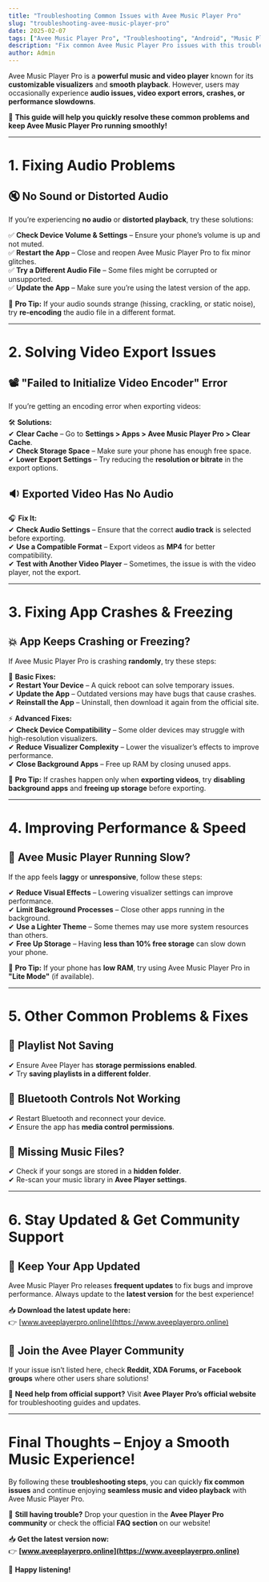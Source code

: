 ```yaml
---
title: "Troubleshooting Common Issues with Avee Music Player Pro"
slug: "troubleshooting-avee-music-player-pro"
date: 2025-02-07
tags: ["Avee Music Player Pro", "Troubleshooting", "Android", "Music Player", "Audio Visualizer"]
description: "Fix common Avee Music Player Pro issues with this troubleshooting guide. Solve audio problems, video export errors, app crashes, and performance issues."
author: Admin
---
```


Avee Music Player Pro is a **powerful music and video player** known for its **customizable visualizers** and **smooth playback**. However, users may occasionally experience **audio issues, video export errors, crashes, or performance slowdowns**.  

🚀 **This guide will help you quickly resolve these common problems and keep Avee Music Player Pro running smoothly!**  

---

# **1. Fixing Audio Problems**  

## **🔇 No Sound or Distorted Audio**  

If you’re experiencing **no audio** or **distorted playback**, try these solutions:  

✅ **Check Device Volume & Settings** – Ensure your phone’s volume is up and not muted.  
✅ **Restart the App** – Close and reopen Avee Music Player Pro to fix minor glitches.  
✅ **Try a Different Audio File** – Some files might be corrupted or unsupported.  
✅ **Update the App** – Make sure you’re using the latest version of the app.  

📌 **Pro Tip:** If your audio sounds strange (hissing, crackling, or static noise), try **re-encoding** the audio file in a different format.  

---

# **2. Solving Video Export Issues**  

## **📽️ "Failed to Initialize Video Encoder" Error**  

If you’re getting an encoding error when exporting videos:  

🛠 **Solutions:**  
✔ **Clear Cache** – Go to **Settings > Apps > Avee Music Player Pro > Clear Cache**.  
✔ **Check Storage Space** – Make sure your phone has enough free space.  
✔ **Lower Export Settings** – Try reducing the **resolution or bitrate** in the export options.  

## **🔉 Exported Video Has No Audio**  

🎧 **Fix It:**  
✔ **Check Audio Settings** – Ensure that the correct **audio track** is selected before exporting.  
✔ **Use a Compatible Format** – Export videos as **MP4** for better compatibility.  
✔ **Test with Another Video Player** – Sometimes, the issue is with the video player, not the export.  

---

# **3. Fixing App Crashes & Freezing**  

## **💥 App Keeps Crashing or Freezing?**  

If Avee Music Player Pro is crashing **randomly**, try these steps:  

🔄 **Basic Fixes:**  
✔ **Restart Your Device** – A quick reboot can solve temporary issues.  
✔ **Update the App** – Outdated versions may have bugs that cause crashes.  
✔ **Reinstall the App** – Uninstall, then download it again from the official site.  

⚡ **Advanced Fixes:**  
✔ **Check Device Compatibility** – Some older devices may struggle with high-resolution visualizers.  
✔ **Reduce Visualizer Complexity** – Lower the visualizer’s effects to improve performance.  
✔ **Close Background Apps** – Free up RAM by closing unused apps.  

📌 **Pro Tip:** If crashes happen only when **exporting videos**, try **disabling background apps** and **freeing up storage** before exporting.  

---

# **4. Improving Performance & Speed**  

## **🚀 Avee Music Player Running Slow?**  

If the app feels **laggy** or **unresponsive**, follow these steps:  

✔ **Reduce Visual Effects** – Lowering visualizer settings can improve performance.  
✔ **Limit Background Processes** – Close other apps running in the background.  
✔ **Use a Lighter Theme** – Some themes may use more system resources than others.  
✔ **Free Up Storage** – Having **less than 10% free storage** can slow down your phone.  

📌 **Pro Tip:** If your phone has **low RAM**, try using Avee Music Player Pro in **"Lite Mode"** (if available).  

---

# **5. Other Common Problems & Fixes**  

## **🔁 Playlist Not Saving**  

✔ Ensure Avee Player has **storage permissions enabled**.  
✔ Try **saving playlists in a different folder**.  

## **📡 Bluetooth Controls Not Working**  

✔ Restart Bluetooth and reconnect your device.  
✔ Ensure the app has **media control permissions**.  

## **📂 Missing Music Files?**  

✔ Check if your songs are stored in a **hidden folder**.  
✔ Re-scan your music library in **Avee Player settings**.  

---

# **6. Stay Updated & Get Community Support**  

## **📲 Keep Your App Updated**  

Avee Music Player Pro releases **frequent updates** to fix bugs and improve performance. Always update to the **latest version** for the best experience!  

📥 **Download the latest update here:**  
👉 [www.aveeplayerpro.online](https://www.aveeplayerpro.online)  

## **👥 Join the Avee Player Community**  

If your issue isn’t listed here, check **Reddit, XDA Forums, or Facebook groups** where other users share solutions!  

🔹 **Need help from official support?** Visit **Avee Player Pro’s official website** for troubleshooting guides and updates.  

---

# **Final Thoughts – Enjoy a Smooth Music Experience!**  

By following these **troubleshooting steps**, you can quickly **fix common issues** and continue enjoying **seamless music and video playback** with Avee Music Player Pro.  

🎵 **Still having trouble?** Drop your question in the **Avee Player Pro community** or check the official **FAQ section** on our website!  

📥 **Get the latest version now:**  
👉 **[www.aveeplayerpro.online](https://www.aveeplayerpro.online)**  

🚀 **Happy listening!**  
